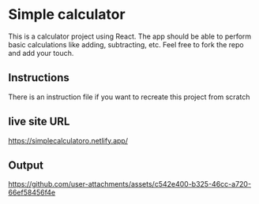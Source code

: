 # Simple calculator
This is a calculator project using React. The app should be able to perform basic calculations like adding, subtracting, etc. Feel free to fork the repo and add your touch.

## Instructions
There is an instruction file if you want to recreate this project from scratch

## live site URL
https://simplecalculatoro.netlify.app/

## Output



https://github.com/user-attachments/assets/c542e400-b325-46cc-a720-66ef58456f4e


